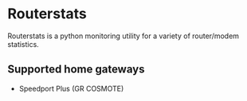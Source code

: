 Routerstats
=====

Routerstats is a python monitoring utility for a variety of router/modem statistics.

Supported home gateways
----
* Speedport Plus (GR COSMOTE)
